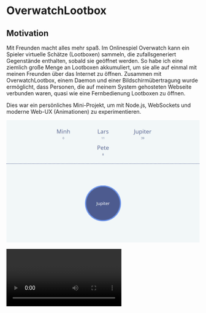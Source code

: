 # OverwatchLootbox

## Motivation

Mit Freunden macht alles mehr spaß. Im Onlinespiel Overwatch kann ein Spieler virtuelle Schätze (Lootboxen) sammeln, die zufallsgeneriert Gegenstände enthalten, sobald sie geöffnet werden. So habe ich eine ziemlich große Menge an Lootboxen akkumuliert, um sie alle auf einmal mit meinen Freunden über das Internet zu öffnen. Zusammen mit OverwatchLootbox, einem Daemon und einer Bildschirmübertragung wurde ermöglicht, dass Personen, die auf meinem System gehosteten Webseite verbunden waren, quasi wie eine Fernbedienung Lootboxen zu öffnen.

Dies war ein persönliches Mini-Projekt, um mit Node.js, WebSockets und moderne Web-UX (Animationen) zu experimentieren.

![img](img.png)

![img](demo.webm)